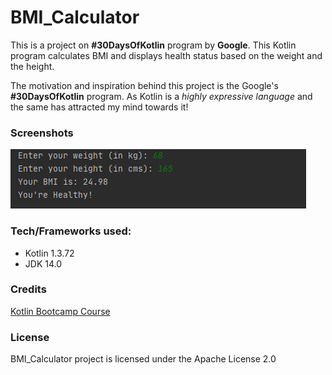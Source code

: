 # BMI_Calculator
This is a project on **#30DaysOfKotlin** program by **Google**. This Kotlin program calculates BMI and displays health status based on the weight and the height.

The motivation and inspiration behind this project is the Google's **#30DaysOfKotlin** program. As Kotlin is a *highly expressive language* and the same has attracted my mind towards it!

### Screenshots
![alt text](https://github.com/RB-93/BMI_Calculator/blob/master/src/out/BMI_out.png?raw=true)

### Tech/Frameworks used:
- Kotlin 1.3.72
- JDK 14.0

### Credits
[Kotlin Bootcamp Course](https://codelabs.developers.google.com/kotlin-bootcamp)

### License
BMI_Calculator project is licensed under the Apache License 2.0

